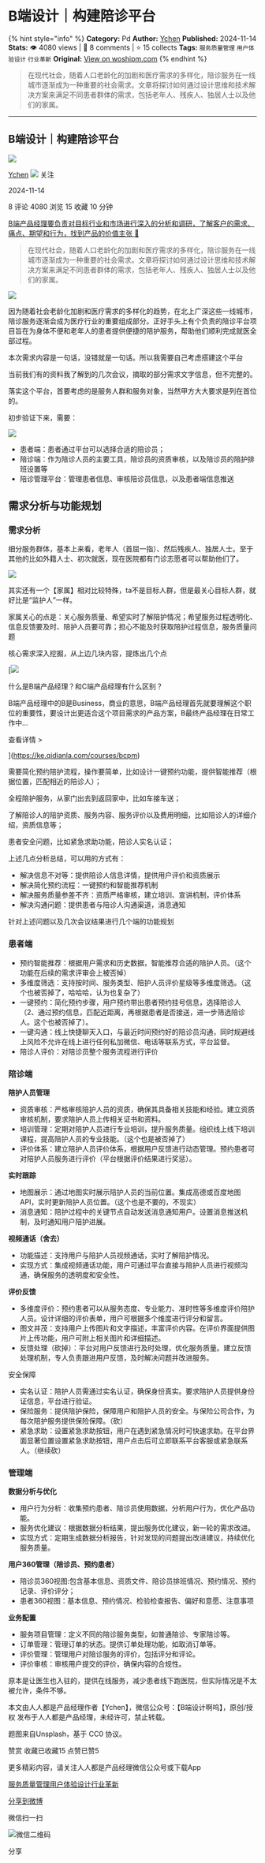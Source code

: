 # B端设计｜构建陪诊平台
{% hint style="info" %}
**Category:** Pd
**Author:** [Ychen](https://www.woshipm.com/u/790981)
**Published:** 2024-11-14  
**Stats:** 👁️ 4080 views | 💬 8 comments | ⭐ 15 collects
**Tags:** `服务质量管理` `用户体验设计` `行业革新`
**Original:** [View on woshipm.com](https://www.woshipm.com/pd/6140817.html)
{% endhint %}
> 在现代社会，随着人口老龄化的加剧和医疗需求的多样化，陪诊服务在一线城市逐渐成为一种重要的社会需求。文章将探讨如何通过设计思维和技术解决方案来满足不同患者群体的需求，包括老年人、残疾人、独居人士以及他们的家属。

---

## B端设计｜构建陪诊平台

[![](https://image.woshipm.com/wp-files/2021/01/eZkExhx23YsXXokALqSo.jpeg!/both/72x72)](https://www.woshipm.com/u/790981)

[Ychen](https://www.woshipm.com/u/790981) ![](https://static.woshipm.com/tag/1121_1@2x.png) 关注

2024-11-14

8 评论 4080 浏览 15 收藏 10 分钟

[B端产品经理要负责对目标行业和市场进行深入的分析和调研，了解客户的需求、痛点、期望和行为，找到产品的价值主张 🔗](https://ke.qidianla.com/courses/bcpm)

> 在现代社会，随着人口老龄化的加剧和医疗需求的多样化，陪诊服务在一线城市逐渐成为一种重要的社会需求。文章将探讨如何通过设计思维和技术解决方案来满足不同患者群体的需求，包括老年人、残疾人、独居人士以及他们的家属。

![](https://image.woshipm.com/2023/04/13/dc4c06bc-d9e1-11ed-889f-00163e0b5ff3.jpg)

因为随着社会老龄化加剧和医疗需求的多样化的趋势，在北上广深这些一线城市，陪诊服务逐渐会成为医疗行业的重要组成部分。正好手头上有个负责的陪诊平台项目旨在为身体不便和老年人的患者提供便捷的陪护服务，帮助他们顺利完成就医全部过程。

本次需求内容是一句话，没错就是一句话。所以我需要自己考虑搭建这个平台

当前我们有的资料我了解到的几次会议，摘取的部分需求文字信息，但不完整的。

落实这个平台，首要考虑的是服务人群和服务对象，当然甲方大大要求是列在首位的。

初步验证下来，需要：

![](https://image.woshipm.com/2024/11/13/70c22738-a1d5-11ef-8da6-00163e142b65.png)

*   患者端：患者通过平台可以选择合适的陪诊员；
*   陪诊端：作为陪诊人员的主要工具，陪诊员的资质审核，以及陪诊员的陪护排班设置等
*   陪诊管理平台：管理患者信息、审核陪诊员信息，以及患者端信息推送

## 需求分析与功能规划

### 需求分析

细分服务群体，基本上来看，老年人（首屈一指）、然后残疾人、独居人士。至于其他的比如外籍人士、初次就医，现在医院都有门诊志愿者可以帮助他们了。

![](https://image.woshipm.com/2024/11/14/35071a84-a255-11ef-8da6-00163e142b65.png)

其实还有一个【家属】相对比较特殊，ta不是目标人群，但是最关心目标人群，就好比是“监护人”一样。

家属关心的点是：关心服务质量、希望实时了解陪护情况；希望服务过程透明化、信息反馈要及时、陪护人员要可靠；担心不能及时获取陪护过程信息，服务质量问题

核心需求深入挖掘，从上边几块内容，提炼出几个点

[![](https://image.woshipm.com/2023/07/27/6f50fd24-2c7f-11ee-875d-00163e0b5ff3.png)

什么是B端产品经理？和C端产品经理有什么区别？

B端产品经理中的B是Business，商业的意思，B端产品经理首先就要理解这个职位的重要性，要设计出更适合这个项目需求的产品方案，B最终产品经理在日常工作中...

查看详情 >

](https://ke.qidianla.com/courses/bcpm)

需要简化预约陪护流程，操作要简单，比如设计一键预约功能，提供智能推荐（根据位置，匹配相近的陪诊人）；

全程陪护服务，从家门出去到返回家中，比如车接车送；

了解陪诊人的陪护资质、服务内容、服务评价以及费用明细，比如陪诊人的详细介绍，资质信息等；

患者安全问题，比如紧急求助功能，陪诊人实名认证；

上述几点分析总结，可以用的方式有：

*   解决信息不对等：提供陪诊人信息详情，提供用户评价和资质展示
*   解决简化预约流程：一键预约和智能推荐机制
*   解决服务质量参差不齐：资质严格审核，建立培训、宣讲机制，评价体系
*   解决沟通问题：提供患者与陪诊人沟通渠道，消息通知

针对上述问题以及几次会议结果进行几个端的功能规划

### 患者端

*   预约智能推荐：根据用户需求和历史数据，智能推荐合适的陪护人员。（这个功能在后续的需求评审会上被否掉）
*   多维度筛选：支持按时间、服务类型、陪护人员评价星级等多维度筛选。（这个也被否掉了，哈哈哈，认为也复杂了）
*   一键预约：简化预约步骤，用户预约带出患者预约挂号信息，选择陪诊人（2、通过预约信息，匹配近距离，再根据患者是否接送，进一步筛选陪诊人。这个也被否掉了）。
*   一键沟通：线上快捷聊天入口，与最近时间预约好的陪诊员沟通，同时规避线上风险不允许在线上进行任何私加微信、电话等联系方式，平台监督。
*   陪诊人评价：对陪诊员整个服务流程进行评价

### 陪诊端

**陪护人员管理**

*   资质审核：严格审核陪护人员的资质，确保其具备相关技能和经验。建立资质审核机制，要求陪护人员上传相关证书和资料。
*   培训管理：定期对陪护人员进行专业培训，提升服务质量。组织线上线下培训课程，提高陪护人员的专业技能。（这个也是被否掉了）
*   评价体系：建立陪护人员评价体系，根据用户反馈进行动态管理。预约患者可对陪护人员服务进行评价（平台根据评价结果进行奖惩）。

**实时跟踪**

*   地图展示：通过地图实时展示陪护人员的当前位置。集成高德或百度地图API，实时更新陪护人员位置。（这个也是不要的，不现实）
*   消息通知：陪护过程中的关键节点自动发送消息通知用户。设置消息推送机制，及时通知用户陪护进展。

**视频通话（舍去）**

*   功能描述：支持用户与陪护人员视频通话，实时了解陪护情况。
*   实现方式：集成视频通话功能，用户可通过平台直接与陪护人员进行视频沟通，确保服务的透明度和安全性。

**评价反馈**

*   多维度评价：预约患者可以从服务态度、专业能力、准时性等多维度评价陪护人员。设计详细的评价表单，用户可根据多个维度进行评分和留言。
*   图文并茂：支持用户上传图片和文字描述，丰富评价内容。在评价界面提供图片上传功能，用户可附上相关图片和详细描述。
*   反馈处理（砍掉）：平台对用户反馈进行及时处理，优化服务质量。建立反馈处理机制，专人负责跟进用户反馈，及时解决问题并改进服务。

安全保障

*   实名认证：陪护人员需通过实名认证，确保身份真实。要求陪护人员提供身份证信息，平台进行验证。
*   保险服务：提供陪护保险，保障用户和陪护人员的安全。与保险公司合作，为每次陪护服务提供保险保障。（砍）
*   紧急求助：设置紧急求助按钮，用户在遇到紧急情况时可快速求助。在平台界面显著位置设置紧急求助按钮，用户点击后可立即联系平台客服或紧急联系人。（继续砍）

### 管理端

**数据分析与优化**

*   用户行为分析：收集预约患者、陪诊员使用数据，分析用户行为，优化产品功能。
*   服务优化建议：根据数据分析结果，提出服务优化建议，新一轮的需求改进。
*   实现方式：定期生成数据分析报告，针对发现的问题提出改进建议，持续优化服务质量。

**用户360管理（陪诊员、预约患者）**

*   陪诊员360视图:包含基本信息、资质文件、陪诊员排班情况、预约情况、预约记录、评价评分；
*   患者360视图：基本信息、预约情况、检验检查报告、偏好和意愿、注意事项

**业务配置**

*   服务项目管理：定义不同的陪诊服务类型，如普通陪诊、专家陪诊等。
*   订单管理：管理订单的状态。提供订单处理功能，如取消订单等。
*   评价管理：管理用户对陪诊服务的评价，包括评分和评论。
*   评价审核：审核用户提交的评价，确保内容的合规性。

原本是让医生也入驻的，提供在线服务，减少患者线下跑医院，但实际情况是不太被允许，条件不够。

本文由人人都是产品经理作者【Ychen】，微信公众号：【B端设计啊呜】，原创/授权 发布于人人都是产品经理，未经许可，禁止转载。

题图来自Unsplash，基于 CC0 协议。

赞赏 收藏已收藏15 点赞已赞5

更多精彩内容，请关注人人都是产品经理微信公众号或下载App

[服务质量管理](https://www.woshipm.com/tag/%e6%9c%8d%e5%8a%a1%e8%b4%a8%e9%87%8f%e7%ae%a1%e7%90%86)[用户体验设计](https://www.woshipm.com/tag/%e7%94%a8%e6%88%b7%e4%bd%93%e9%aa%8c%e8%ae%be%e8%ae%a1)[行业革新](https://www.woshipm.com/tag/%e8%a1%8c%e4%b8%9a%e9%9d%a9%e6%96%b0)

[分享到微博](https://service.weibo.com/share/share.php?appkey=2775287854&title=B端设计｜构建陪诊平台&url=https://www.woshipm.com/pd/6140817.html&pic=https://image.woshipm.com/2023/04/13/dc4c06bc-d9e1-11ed-889f-00163e0b5ff3.jpg)

微信扫一扫

![微信二维码](https://api.pwmqr.com/qrcode/create/?url=https://www.woshipm.com/pd/6140817.html)

分享